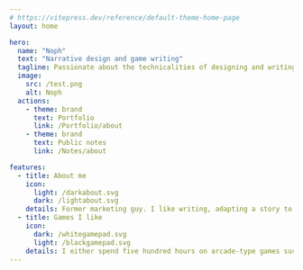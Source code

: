 ```yaml
---
# https://vitepress.dev/reference/default-theme-home-page
layout: home

hero:
  name: "Noph"
  text: "Narrative design and game writing"
  tagline: Passionate about the technicalities of designing and writing for interactive experiences
  image:
    src: /test.png
    alt: Noph
  actions:
    - theme: brand
      text: Portfolio
      link: /Portfolio/about
    - theme: brand
      text: Public notes
      link: /Notes/about

features:
  - title: About me
    icon: 
      light: /darkabout.svg
      dark: /lightabout.svg
    details: Former marketing guy. I like writing, adapting a story to interactive structures, and chocolate ice cream.
  - title: Games I like
    icon: 
      dark: /whitegamepad.svg
      light: /blackgamepad.svg
    details: I either spend five hundred hours on arcade-type games such as Celeste, Spelunky, and Risk of Rain, or I sacrifice my nights to experience in a single sitting narrative games such as Omori, Citizen Sleeper, or OneShot.
---
```


